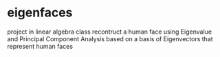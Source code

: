 # eigenfaces
project in linear algebra class
recontruct a human face using Eigenvalue and Principal Component Analysis based on a basis of Eigenvectors that represent human faces
